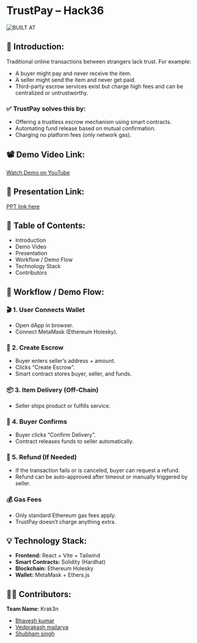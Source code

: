 # TrustPay – Hack36 

![BUILT AT](https://postimage.me/images/2025/04/19/built-at-hack36.png)

## 🧩 Introduction:
Traditional online transactions between strangers lack trust. For example:
- A buyer might pay and never receive the item.
- A seller might send the item and never get paid.
- Third-party escrow services exist but charge high fees and can be centralized or untrustworthy.

### ✅ TrustPay solves this by:
- Offering a trustless escrow mechanism using smart contracts.
- Automating fund release based on mutual confirmation.
- Charging no platform fees (only network gas).

## 📽️ Demo Video Link:
[Watch Demo on YouTube](https://www.youtube.com/watch?v=eMJ1dG-0XjQ&ab_channel=BhaveshKumar)

## 📎 Presentation Link:
[PPT link here](https://docs.google.com/presentation/d/1vhovhB2StC2y73yAP4FlcDaQFaHNz32TeuZnkcqr5qo/edit?usp=sharing)

## 🧠 Table of Contents:
- Introduction  
- Demo Video  
- Presentation  
- Workflow / Demo Flow  
- Technology Stack  
- Contributors  

## 🔁 Workflow / Demo Flow:

### 🎬 1. User Connects Wallet
- Open dApp in browser.
- Connect MetaMask (Ethereum Holesky).

### 🧾 2. Create Escrow
- Buyer enters seller’s address + amount.
- Clicks “Create Escrow”.
- Smart contract stores buyer, seller, and funds.

### 📦 3. Item Delivery (Off-Chain)
- Seller ships product or fulfills service.

### 🤝 4. Buyer Confirms
- Buyer clicks “Confirm Delivery”.
- Contract releases funds to seller automatically.

### 🔁 5. Refund (If Needed)
- If the transaction fails or is canceled, buyer can request a refund.
- Refund can be auto-approved after timeout or manually triggered by seller.
  
### 💰 Gas Fees
- Only standard Ethereum gas fees apply.
- TrustPay doesn’t charge anything extra.

## 💡 Technology Stack:
- **Frontend:** React + Vite + Tailwind  
- **Smart Contracts:** Solidity (Hardhat)  
- **Blockchain:** Ethereum Holesky  
- **Wallet:** MetaMask + Ethers.js  

## 👨‍💻 Contributors:
**Team Name:** Krak3n  
- [Bhavesh kumar](https://github.com/bhavesh982)  
- [Vedprakash mailarya](https://github.com/itsVed)  
- [Shubham singh](https://github.com/shubham2142)  
